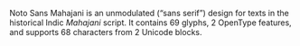 Noto Sans Mahajani is an unmodulated (“sans serif”) design for texts in the historical Indic _Mahajani_ script. It contains 69 glyphs, 2 OpenType features, and supports 68 characters from 2 Unicode blocks.